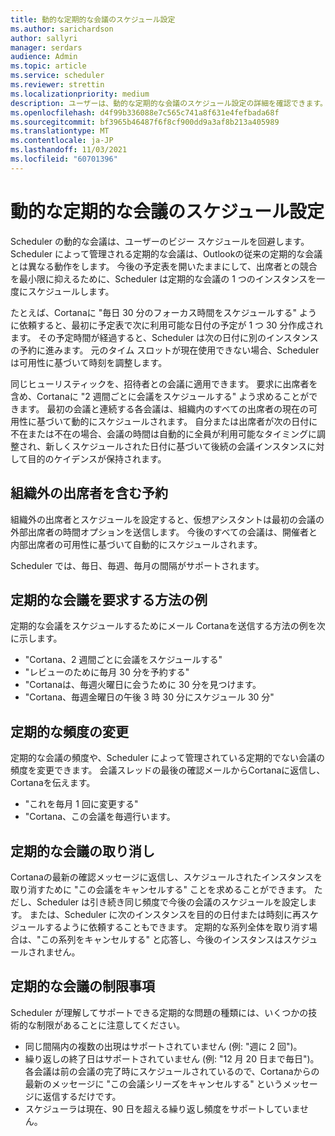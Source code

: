 ```yaml
---
title: 動的な定期的な会議のスケジュール設定
ms.author: sarichardson
author: sallyri
manager: serdars
audience: Admin
ms.topic: article
ms.service: scheduler
ms.reviewer: strettin
ms.localizationpriority: medium
description: ユーザーは、動的な定期的な会議のスケジュール設定の詳細を確認できます。
ms.openlocfilehash: d4f99b336088e7c565c741a8f631e4fefbada68f
ms.sourcegitcommit: bf3965b46487f6f8cf900dd9a3af8b213a405989
ms.translationtype: MT
ms.contentlocale: ja-JP
ms.lasthandoff: 11/03/2021
ms.locfileid: "60701396"
---
```

# <a name="scheduling-dynamic-recurring-meetings"></a>動的な定期的な会議のスケジュール設定

Scheduler の動的な会議は、ユーザーのビジー スケジュールを回避します。 Scheduler によって管理される定期的な会議は、Outlookの従来の定期的な会議とは異なる動作をします。 今後の予定表を開いたままにして、出席者との競合を最小限に抑えるために、Scheduler は定期的な会議の 1 つのインスタンスを一度にスケジュールします。

たとえば、Cortanaに "毎日 30 分のフォーカス時間をスケジュールする" ように依頼すると、最初に予定表で次に利用可能な日付の予定が 1 つ 30 分作成されます。  その予定時間が経過すると、Scheduler は次の日付に別のインスタンスの予約に進みます。 元のタイム スロットが現在使用できない場合、Scheduler は可用性に基づいて時刻を調整します。

同じヒューリスティックを、招待者との会議に適用できます。 要求に出席者を含め、Cortanaに "2 週間ごとに会議をスケジュールする" よう求めることができます。 最初の会議と連続する各会議は、組織内のすべての出席者の現在の可用性に基づいて動的にスケジュールされます。 自分または出席者が次の日付に不在または不在の場合、会議の時間は自動的に全員が利用可能なタイミングに調整され、新しくスケジュールされた日付に基づいて後続の会議インスタンスに対して目的のケイデンスが保持されます。

## <a name="booking-with-attendees-outside-your-organization"></a>組織外の出席者を含む予約

組織外の出席者とスケジュールを設定すると、仮想アシスタントは最初の会議の外部出席者の時間オプションを送信します。 今後のすべての会議は、開催者と内部出席者の可用性に基づいて自動的にスケジュールされます。

Scheduler では、毎日、毎週、毎月の間隔がサポートされます。

## <a name="examples-of-how-to-request-recurring-meetings"></a>定期的な会議を要求する方法の例

定期的な会議をスケジュールするためにメール Cortanaを送信する方法の例を次に示します。

- "Cortana、2 週間ごとに会議をスケジュールする"
- "レビューのために毎月 30 分を予約する"
- "Cortanaは、毎週火曜日に会うために 30 分を見つけます。
- "Cortana、毎週金曜日の午後 3 時 30 分にスケジュール 30 分"

## <a name="changing-recurring-frequency"></a>定期的な頻度の変更

定期的な会議の頻度や、Scheduler によって管理されている定期的でない会議の頻度を変更できます。 会議スレッドの最後の確認メールからCortanaに返信し、Cortanaを伝えます。

- "これを毎月 1 回に変更する"
- "Cortana、この会議を毎週行います。

## <a name="cancelling-recurring-meetings"></a>定期的な会議の取り消し

Cortanaの最新の確認メッセージに返信し、スケジュールされたインスタンスを取り消すために "この会議をキャンセルする" ことを求めることができます。 ただし、Scheduler は引き続き同じ頻度で今後の会議のスケジュールを設定します。 または、Scheduler に次のインスタンスを目的の日付または時刻に再スケジュールするように依頼することもできます。 定期的な系列全体を取り消す場合は、"この系列をキャンセルする" と応答し、今後のインスタンスはスケジュールされません。

## <a name="recurring-meeting-limitations"></a>定期的な会議の制限事項

Scheduler が理解してサポートできる定期的な問題の種類には、いくつかの技術的な制限があることに注意してください。

- 同じ間隔内の複数の出現はサポートされていません (例: "週に 2 回")。
- 繰り返しの終了日はサポートされていません (例: "12 月 20 日まで毎日")。 各会議は前の会議の完了時にスケジュールされているので、Cortanaからの最新のメッセージに "この会議シリーズをキャンセルする" というメッセージに返信するだけです。
- スケジューラは現在、90 日を超える繰り返し頻度をサポートしていません。
